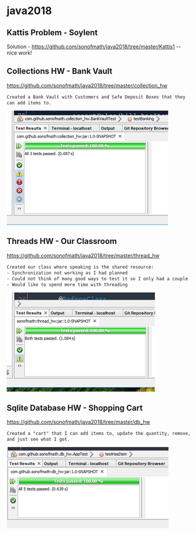 # java2018

## Kattis Problem - Soylent
Solution - https://github.com/sonofmath/java2018/tree/master/Kattis1
  -- nice work!
  
## Collections HW - Bank Vault
https://github.com/sonofmath/java2018/tree/master/collection_hw
```
Created a Bank Vault with Customers and Safe Deposit Boxes that they can add items to.  
```

<img src="collection_hw/PassesTests.PNG">

## Threads HW - Our Classroom
https://github.com/sonofmath/java2018/tree/master/thread_hw
```
Created our class where speaking is the shared resource:
- Synchronization not working as I had planned
- Could not think of many good ways to test it so I only had a couple
- Would like to spend more time with threading
```
<img src="thread_hw/Capture.PNG">

## Sqlite Database HW - Shopping Cart
https://github.com/sonofmath/java2018/tree/master/db_hw
```
Created a "cart" that I can add items to, update the quantity, remove, and just see what I got.
```
<img src="db_hw/Capture.PNG">
